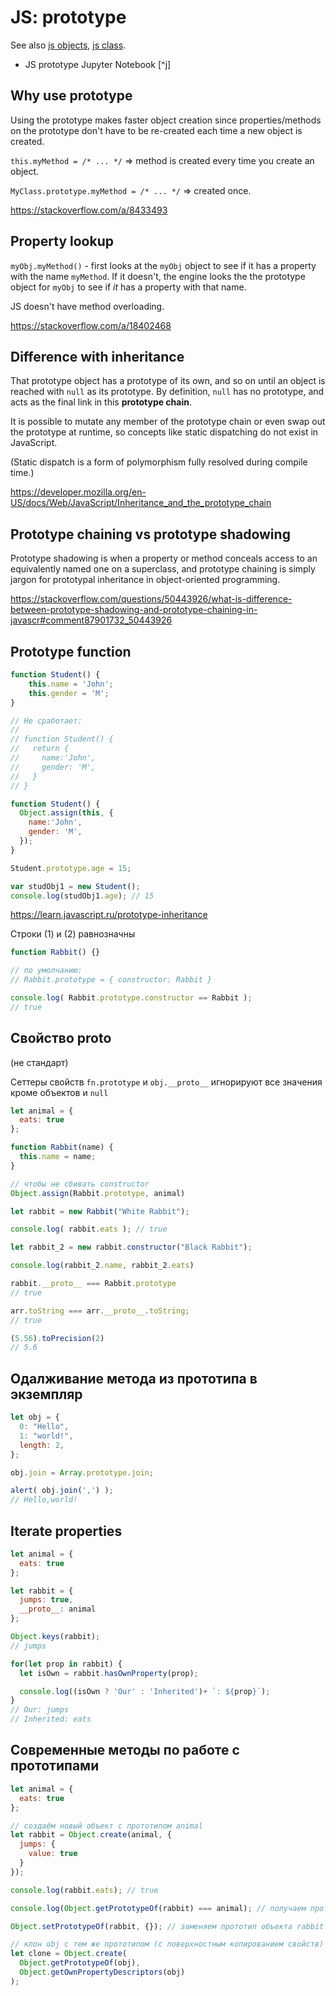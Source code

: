 # JS: prototype

See also [js objects](./js-objects.md), [js class](./js-class.md).

- JS prototype Jupyter Notebook [^j]

## Why use prototype

Using the prototype makes faster object creation since properties/methods on the prototype don't have to be re-created each time a new object is created.

`this.myMethod = /* ... */` => method is created every time you create an object.

`MyClass.prototype.myMethod = /* ... */` => created once.

https://stackoverflow.com/a/8433493

## Property lookup

`myObj.myMethod()` - first looks at the `myObj` object to see if it has a property with the name `myMethod`. If it doesn't, the engine looks the the prototype object for `myObj` to see if _it_ has a property with that name.

JS doesn't have method overloading.

https://stackoverflow.com/a/18402468

## Difference with inheritance

That prototype object has a prototype of its own, and so on until an object is reached with `null` as its prototype. By definition, `null` has no prototype, and acts as the final link in this **prototype chain**.

It is possible to mutate any member of the prototype chain or even swap out the prototype at runtime, so concepts like static dispatching do not exist in JavaScript.

(Static dispatch is a form of polymorphism fully resolved during compile time.)

https://developer.mozilla.org/en-US/docs/Web/JavaScript/Inheritance_and_the_prototype_chain

## Prototype chaining vs prototype shadowing

Prototype shadowing is when a property or method conceals access to an equivalently named one on a superclass, and prototype chaining is simply jargon for prototypal inheritance in object-oriented programming.

https://stackoverflow.com/questions/50443926/what-is-difference-between-prototype-shadowing-and-prototype-chaining-in-javascr#comment87901732_50443926


## Prototype function

```js
function Student() {
    this.name = 'John';
    this.gender = 'M';
}

// Не сработает:
//
// function Student() {
//   return {
//     name:'John',
//     gender: 'M',
//   }
// }

function Student() {
  Object.assign(this, {
    name:'John',
    gender: 'M',
  });
}

Student.prototype.age = 15;

var studObj1 = new Student();
console.log(studObj1.age); // 15
```

https://learn.javascript.ru/prototype-inheritance

Строки (1) и (2) равнозначны


```js
function Rabbit() {}

// по умолчанию:
// Rabbit.prototype = { constructor: Rabbit }

console.log( Rabbit.prototype.constructor == Rabbit );
// true
```

## Свойство __proto__

(не стандарт)

Сеттеры свойств `fn.prototype` и `obj.__proto__` игнорируют все значения кроме объектов и `null`

```js
let animal = {
  eats: true
};

function Rabbit(name) {
  this.name = name;
}

// чтобы не сбивать constructor
Object.assign(Rabbit.prototype, animal)

let rabbit = new Rabbit("White Rabbit");

console.log( rabbit.eats ); // true

let rabbit_2 = new rabbit.constructor("Black Rabbit");

console.log(rabbit_2.name, rabbit_2.eats)

rabbit.__proto__ === Rabbit.prototype
// true
```

```js
arr.toString === arr.__proto__.toString;
// true

(5.56).toPrecision(2)
// 5.6
```

## Одалживание метода из прототипа в экземпляр

```js
let obj = {
  0: "Hello",
  1: "world!",
  length: 2,
};

obj.join = Array.prototype.join;

alert( obj.join(',') );
// Hello,world!
```

## Iterate properties

```js
let animal = {
  eats: true
};

let rabbit = {
  jumps: true,
  __proto__: animal
};

Object.keys(rabbit);
// jumps

for(let prop in rabbit) {
  let isOwn = rabbit.hasOwnProperty(prop);

  console.log((isOwn ? 'Our' : 'Inherited')+ `: ${prop}`);
}
// Our: jumps
// Inherited: eats
```

## Современные методы по работе с прототипами

```js
let animal = {
  eats: true
};

// создаём новый объект с прототипом animal
let rabbit = Object.create(animal, {
  jumps: {
    value: true
  }
});

console.log(rabbit.eats); // true

console.log(Object.getPrototypeOf(rabbit) === animal); // получаем прототип объекта rabbit

Object.setPrototypeOf(rabbit, {}); // заменяем прототип объекта rabbit на {}
```

```js
// клон obj c тем же прототипом (с поверхностным копированием свойств)
let clone = Object.create(
  Object.getPrototypeOf(obj),
  Object.getOwnPropertyDescriptors(obj)
);
```
